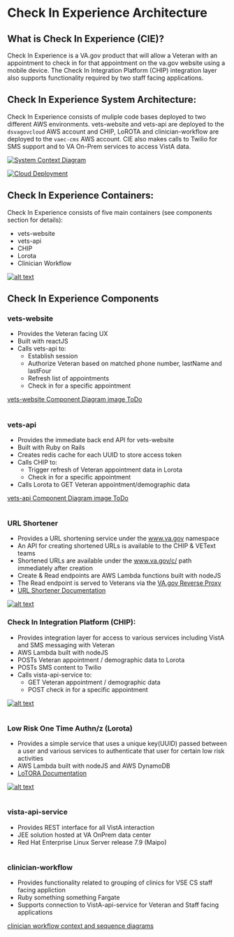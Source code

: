 # Check In Experience Architecture

## What is Check In Experience (CIE)?

Check In Experience is a VA.gov product that will allow a Veteran with an appointment to check in for that appointment on the va.gov website using a mobile device. The Check In Integration Platform (CHIP) integration layer also supports functionality required by two staff facing applications.

## Check In Experience System Architecture:

Check In Experience consists of muliple code bases deployed to two different AWS environments. vets-website and vets-api are deployed to the `dsvagovcloud` AWS account and CHIP, LoROTA and clinician-workflow are deployed to the `vaec-cms` AWS account.  CIE also makes calls to Twilio for SMS support and to VA On-Prem services to access VistA data.

[![System Context Diagram](architecture-diagrams/systemContextDiagram_checkInExp.png "Check In Experience System Context Diagram")](./architecture-diagrams/systemContextDiagram_checkInExp.png)

[![Cloud Deployment](architecture-diagrams/deploymentEnvironments-checkInExp.png "Check In Experience VAEC en")](architecture-diagrams/deploymentEnvironments-checkInExp.png)

## Check In Experience Containers:

Check In Experience consists of five main containers (see components section for details):

- vets-website
- vets-api
- CHIP
- Lorota
- Clinician Workflow

[![alt text](architecture-diagrams/containerDiagram_checkInExp.png "Check In Experience Container Diagram")](./architecture-diagrams/containerDiagram_checkInExp.png)

## Check In Experience Components

### vets-website

- Provides the Veteran facing UX
- Built with reactJS
- Calls vets-api to:
  - Establish session
  - Authorize Veteran based on matched phone number, lastName and lastFour
  - Refresh list of appointments
  - Check in for a specific appointment

[vets-website Component Diagram image ToDo](./todo)

#

### vets-api

- Provides the immediate back end API for vets-website
- Built with Ruby on Rails
- Creates redis cache for each UUID to store access token
- Calls CHIP to:
  - Trigger refresh of Veteran appointment data in Lorota
  - Check in for a specific appointment
- Calls Lorota to GET Veteran appointment/demographic data

[vets-api Component Diagram image ToDo](./todo)

#

### URL Shortener

- Provides a URL shortening service under the www.va.gov namespace
- An API for creating shortened URLs is available to the CHIP & VEText teams
- Shortened URLs are available under the www.va.gov/c/ path immediately after creation
- Create & Read endpoints are AWS Lambda functions built with nodeJS
- The Read endpoint is served to Veterans via the [VA.gov Reverse Proxy](https://vfs.atlassian.net/wiki/spaces/OT/pages/1474594232/Reverse+Proxy)
- [URL Shortener Documentation](https://github.com/department-of-veterans-affairs/va.gov-team/tree/master/products/health-care/checkin/engineering/url-shortener)

[![alt text](architecture-diagrams/containerDiagram_urlShortener-container-diagram.drawio.png "URL Shortener Component Diagram")](./architecture-diagrams/containerDiagram_urlShortener-container-diagram.drawio.png)


### Check In Integration Platform (CHIP):

- Provides integration layer for access to various services including VistA and SMS messaging with Veteran
- AWS Lambda built with nodeJS
- POSTs Veteran appointment / demographic data to Lorota
- POSTs SMS content to Twilio
- Calls vista-api-service to:
  - GET Veteran appointment / demographic data
  - POST check in for a specific appointment

[![alt text](architecture-diagrams/componentDiagram_CHIP_checkInExp.png "CHIP Component Diagram")](./architecture-diagrams/componentDiagram_CHIP_checkInExp.png)

#

### Low Risk One Time Authn/z (Lorota)

- Provides a simple service that uses a unique key(UUID) passed between a user and various services to authenticate that user for certain low risk activities
- AWS Lambda built with nodeJS and AWS DynamoDB
- [LoTORA Documentation](https://github.com/department-of-veterans-affairs/lorota/blob/master/README.md)

[![alt text](architecture-diagrams/componentDiagram_LOROTA_checkInExp.png "LoROTA Component Diagram")](./architecture-diagrams/componentDiagram_LOROTA_checkInExp.png)

#

### vista-api-service

- Provides REST interface for all VistA interaction
- JEE solution hosted at VA OnPrem data center
- Red Hat Enterprise Linux Server release 7.9 (Maipo)


#

### clinician-workflow

- Provides functionality related to grouping of clinics for VSE CS staff facing appliction
- Ruby something something Fargate
- Supports connection to VistA-api-service for Veteran and Staff facing applications

[clinician workflow context and sequence diagrams](https://github.com/department-of-veterans-affairs/clinician_workflow/blob/master/docs/Check-In-Experience.md#check-in-experience-context-diagram)
